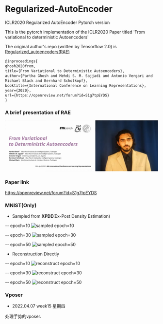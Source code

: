 # Regularized-AutoEncoder
ICLR2020 Regularized AutoEncoder Pytorch version

This is the pytorch implementation of the ICLR2020 Paper titled 'From variational to deterministic Autoencoders'

The original author's repo (written by Tensorflow 2.0) is [Regularized_autoencoders(RAE)](https://github.com/ParthaEth/Regularized_autoencoders-RAE-) 

```
@inproceedings{
ghosh2020from,
title={From Variational to Deterministic Autoencoders},
author={Partha Ghosh and Mehdi S. M. Sajjadi and Antonio Vergari and Michael Black and Bernhard Scholkopf},
booktitle={International Conference on Learning Representations},
year={2020},
url={https://openreview.net/forum?id=S1g7tpEYDS}
}

```

### A brief presentation of RAE

[![Watch a presentation](utils/introduction.png)](https://www.youtube.com/embed/TiIuFt1KvJ4)

### Paper link

https://openreview.net/forum?id=S1g7tpEYDS


### MNIST(Only)

- Sampled from **XPDE**(Ex-Post Density Estimation)

-- epoch=10
![sampled epoch=10](train_result/images/sampled9.png)

-- epoch=30
![sampled epoch=30](train_result/images/sampled29.png)

-- epoch=50
![sampled epoch=50](train_result/images/sampled49.png)

- Reconstruction Directly

-- epoch=10
![reconstruct epoch=10](train_result/images/reconstruct9.png)

-- epoch=30
![reconstruct epoch=30](train_result/images/reconstruct29.png)

-- epoch=50
![reconstruct epoch=50](train_result/images/reconstruct49.png)


### Vposer

- 2022.04.07 week15 星期四

处理手势的vposer.
